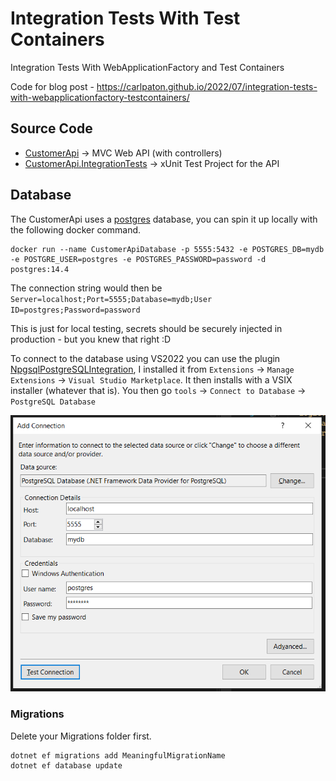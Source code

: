# Integration Tests With Test Containers

Integration Tests With WebApplicationFactory and Test Containers

Code for blog post - https://carlpaton.github.io/2022/07/integration-tests-with-webapplicationfactory-testcontainers/

## Source Code

* [CustomerApi](https://github.com/carlpaton/IntegrationTestsWithTestContainers/tree/main/src/CustomerApi)                  -> MVC Web API (with controllers)
* [CustomerApi.IntegrationTests](https://github.com/carlpaton/IntegrationTestsWithTestContainers/tree/main/src/CustomerApi.IntegrationTests) -> xUnit Test Project for the API

## Database

The CustomerApi uses a [postgres](https://hub.docker.com/_/postgres/) database, you can spin it up locally with the following docker command.

```
docker run --name CustomerApiDatabase -p 5555:5432 -e POSTGRES_DB=mydb -e POSTGRE_USER=postgres -e POSTGRES_PASSWORD=password -d postgres:14.4
```

The connection string would then be `Server=localhost;Port=5555;Database=mydb;User ID=postgres;Password=password`

This is just for local testing, secrets should be securely injected in production - but you knew that right :D

To connect to the database using VS2022 you can use the plugin [NpgsqlPostgreSQLIntegration](https://marketplace.visualstudio.com/items?itemName=RojanskyS.NpgsqlPostgreSQLIntegration), I installed it from `Extensions` -> `Manage Extensions` -> `Visual Studio Marketplace`. It then installs with a VSIX installer (whatever that is). You then go `tools` -> `Connect to Database` -> `PostgreSQL Database`

![pgsqlconnection.png](./docs/diagrams/pgsqlconnection.png)

### Migrations

Delete your Migrations folder first.

```
dotnet ef migrations add MeaningfulMigrationName
dotnet ef database update
```